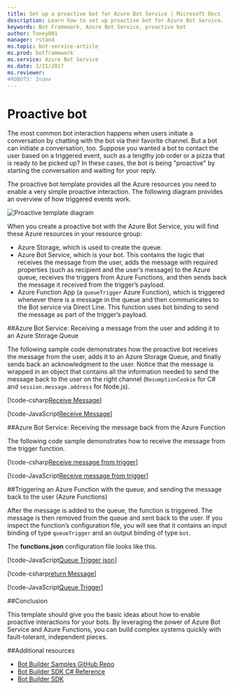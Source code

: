 ```yaml
---
title: Set up a proactive bot for Azure Bot Service | Microsoft Docs
description: Learn how to set up proactive bot for Azure Bot Service.
keywords: Bot Framework, Azure Bot Service, proactive bot
author: Toney001
manager: rstand
ms.topic: bot-service-article
ms.prod: botframework
ms.service: Azure Bot Service
ms.date: 3/21/2017
ms.reviewer:
#ROBOTS: Index
---
```


# Proactive bot

The most common bot interaction happens when users initiate a conversation by chatting with the bot via their favorite channel. But a bot can initiate a conversation, too. Suppose you wanted a bot to contact the user based on a triggered event, such as a lengthy job order or a pizza that is ready to be picked up? In these cases, the bot is being "proactive" by starting the conversation and waiting for your reply.

The proactive bot template provides all the Azure resources you need to enable a very simple proactive interaction. The following diagram provides an overview of how triggered events work.

![Proactive template diagram](media/azure-bot-proactive-diagram.png)

When you create a proactive bot with the Azure Bot Service, you will find these Azure resources in your resource group:
- Azure Storage, which is used to create the queue.
- Azure Bot Service, which is your bot. This contains the logic that receives the message from the user, adds the message with required properties (such as recipient and the user’s message) to the Azure queue, receives the triggers from Azure Functions, and then sends back the message it received from the trigger’s payload.
- Azure Function App (a `queueTrigger` Azure Function), which is triggered whenever there is a message in the queue and then communicates to the Bot service via Direct Line. This function uses bot binding to send the message as part of the trigger’s payload. 


##Azure Bot Service: Receiving a message from the user and adding it to an Azure Storage Queue

The following sample code demonstrates how the proactive bot receives the message from the user, adds it to an Azure Storage Queue, and finally sends back an acknowledgment to the user. Notice that the message is wrapped in an object that contains all the information needed to send the message back to the user on the right channel (`ResumptionCookie` for C# and `session.message.address` for Node.js).

[!code-csharp[Receive Message](../includes/code/azure-proactive-bot.cs#receiveMessage)] 

[!code-JavaScript[Receive Message](../includes/code/azure-proactive-bot.js#receiveMessage)] 

##Azure Bot Service: Receiving the message back from the Azure Function

The following code sample demonstrates how to receive the message from the trigger function.

[!code-csharp[Receive message from trigger](../includes/code/azure-proactive-bot.cs#receiveTrigger)] 


[!code-JavaScript[Receive message from trigger](../includes/code/azure-proactive-bot.js#receiveTrigger)] 

##Triggering an Azure Function with the queue, and sending the message back to the user (Azure Functions)

After the message is added to the queue, the function is triggered. The message is then removed from the queue and sent back to the user. If you inspect the function’s configuration file, you will see that it contains an input binding of type `queueTrigger` and an output binding of type `bot`.

The **functions.json** configuration file looks like this.

[!code-JavaScript[Queue Trigger json](../includes/code/azure-proactive-bot.js#queueTriggerJson)] 

[!code-csharp[return Message](../includes/code/azure-proactive-bot.cs#returnMessage)] 

[!code-JavaScript[Queue Trigger](../includes/code/azure-proactive-bot.js#queueTrigger)] 

##Conclusion

This template should give you the basic ideas about how to enable proactive interactions for your bots. By leveraging the power of Azure Bot Service and Azure Functions, you can build complex systems quickly with fault-tolerant, independent pieces.

##Additional resources

- <a href="https://github.com/Microsoft/BotBuilder-Samples" target="_blank">Bot Builder Samples GitHub Repo </a>
- <a href="https://docs.botframework.com/en-us/csharp/builder/sdkreference/" target="_blank">Bot Builder SDK C# Reference</a>
- <a href="https://github.com/Microsoft/BotBuilder-Samples" target="_blank">Bot Builder SDK</a>

